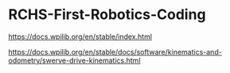 # RCHS-First-Robotics-Coding


https://docs.wpilib.org/en/stable/index.html

https://docs.wpilib.org/en/stable/docs/software/kinematics-and-odometry/swerve-drive-kinematics.html
